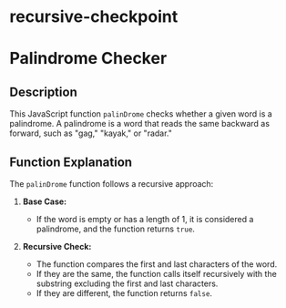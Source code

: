 # recursive-checkpoint
# Palindrome Checker

## Description

This JavaScript function `palinDrome` checks whether a given word is a palindrome. A palindrome is a word that reads the same backward as forward, such as "gag," "kayak," or "radar."

## Function Explanation

The `palinDrome` function follows a recursive approach:

1. **Base Case:**
    - If the word is empty or has a length of 1, it is considered a palindrome, and the function returns `true`.

2. **Recursive Check:**
    - The function compares the first and last characters of the word.
    - If they are the same, the function calls itself recursively with the substring excluding the first and last characters.
    - If they are different, the function returns `false`.
